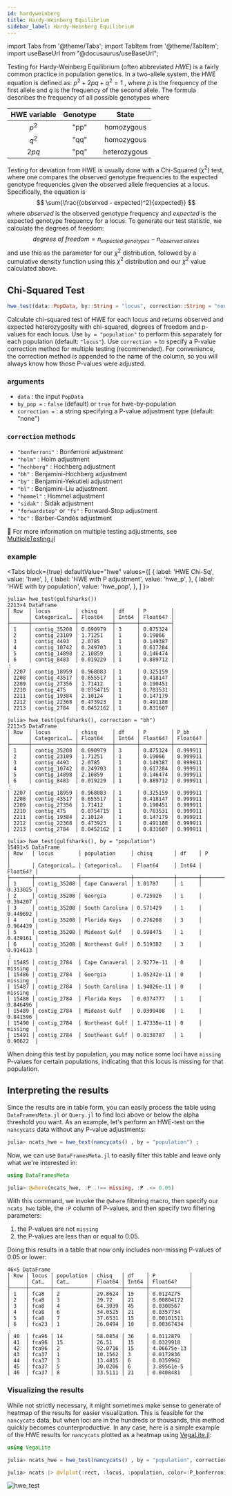```yaml
---
id: hardyweinberg
title: Hardy-Weinberg Equilibrium
sidebar_label: Hardy-Weinberg Equilibrium
---
```

import Tabs from '@theme/Tabs';
import TabItem from '@theme/TabItem';
import useBaseUrl from "@docusaurus/useBaseUrl";

<link rel="stylesheet" href={useBaseUrl("katex/katex.min.css")} />

Testing for Hardy-Weinberg Equilibrium (often abbreviated _HWE_) is a fairly common practice in population genetics. In a two-allele system, the HWE equation is defined as: $p^2 + 2pq + q^2 = 1$ , where $p$ is the frequency of the first allele and $q$ is the frequency of the second allele. The formula describes the frequency of all possible genotypes where

| HWE variable | Genotype |    State     |
| :----------: | :------: | :----------: |
|    $p^2$    |   "pp"   |  homozygous  |
|    $q^2$    |   "qq"   |  homozygous  |
|    $2pq$     |   "pq"   | heterozygous |

Testing for deviation from HWE is usually done with a Chi-Squared ($\chi^2$) test, where one compares the observed genotype frequencies to the expected genotype frequencies given the observed allele frequencies at a locus. Specifically, the equation is
$$
\sum{\frac{(observed - expected)^2}{expected}}
$$
where $observed$ is the observed genotype frequency and $expected$ is the expected genotype frequency for a locus. To generate our test statistic, we calculate the degrees of freedom: 
$$
degrees\ of\ freedom = n_{expected\ genotypes} - n_{observed\ alleles}
$$ 
and use this as the parameter for our $\chi^2$ distribution, followed by a cumulative density function using this $\chi^2$ distribution and our $\chi^2$ value calculated above.

## Chi-Squared Test

```julia
hwe_test(data::PopData, by::String = "locus", correction::String = "none")
```

Calculate chi-squared test of HWE for each locus and returns observed and expected heterozygosity with chi-squared, degrees of freedom and p-values for each locus. Use `by = "population"` to perform this separately for each population (default: `"locus"`). Use `correction =` to specify a P-value correction method for multiple testing (recommended). For convenience, the correction method is appended to the name of the column, so you will always know how those P-values were adjusted.

### arguments

- `data` : the input `PopData`
- `by_pop =` : `false` (default) or `true` for hwe-by-population
- `correction =`  : a string specifying a P-value adjustment type (default: "none")

### `correction` methods

- `"bonferroni"` : Bonferroni adjustment
- `"holm"` : Holm adjustment
- `"hochberg"` : Hochberg adjustment
- `"bh"` : Benjamini-Hochberg adjustment
- `"by"` : Benjamini-Yekutieli adjustment
- `"bl"`  : Benjamini-Liu adjustment
- `"hommel"` : Hommel adjustment
- `"sidak"` : Šidák adjustment
- `"forwardstop"` or `"fs"` : Forward-Stop adjustment
- `"bc"` : Barber-Candès adjustment

🤔 For more information on multiple testing adjustments, see [MultipleTesting.jl](https://juliangehring.github.io/MultipleTesting.jl/stable/)

### example
<Tabs
  block={true}
  defaultValue="hwe"
  values={[
    { label: 'HWE Chi-Sq', value: 'hwe', },
    { label: 'HWE with P adjustment', value: 'hwe_p', },
    { label: 'HWE with by population', value: 'hwe_pop', },
  ]
}>
<TabItem value="hwe">

```
julia> hwe_test(gulfsharks())
2213×4 DataFrame
│ Row  │ locus        │ chisq     │ df    │ P        │
│      │ Categorical… │ Float64   │ Int64 │ Float64? │
├──────┼──────────────┼───────────┼───────┼──────────┤
│ 1    │ contig_35208 │ 0.690979  │ 3     │ 0.875324 │
│ 2    │ contig_23109 │ 1.71251   │ 1     │ 0.19066  │
│ 3    │ contig_4493  │ 2.0785    │ 1     │ 0.149387 │
│ 4    │ contig_10742 │ 0.249703  │ 1     │ 0.617284 │
│ 5    │ contig_14898 │ 2.10859   │ 1     │ 0.146474 │
│ 6    │ contig_8483  │ 0.019229  │ 1     │ 0.889712 │
⋮
│ 2207 │ contig_18959 │ 0.968083  │ 1     │ 0.325159 │
│ 2208 │ contig_43517 │ 0.655517  │ 1     │ 0.418147 │
│ 2209 │ contig_27356 │ 1.71412   │ 1     │ 0.190451 │
│ 2210 │ contig_475   │ 0.0754715 │ 1     │ 0.783531 │
│ 2211 │ contig_19384 │ 2.10124   │ 1     │ 0.147179 │
│ 2212 │ contig_22368 │ 0.473923  │ 1     │ 0.491188 │
│ 2213 │ contig_2784  │ 0.0452162 │ 1     │ 0.831607 │
```

</TabItem>
<TabItem value="hwe_p">

```
julia> hwe_test(gulfsharks(), correction = "bh")
2213×5 DataFrame
│ Row  │ locus        │ chisq     │ df    │ P        │ P_bh     │
│      │ Categorical… │ Float64   │ Int64 │ Float64? │ Float64? │
├──────┼──────────────┼───────────┼───────┼──────────┼──────────┤
│ 1    │ contig_35208 │ 0.690979  │ 3     │ 0.875324 │ 0.999911 │
│ 2    │ contig_23109 │ 1.71251   │ 1     │ 0.19066  │ 0.999911 │
│ 3    │ contig_4493  │ 2.0785    │ 1     │ 0.149387 │ 0.999911 │
│ 4    │ contig_10742 │ 0.249703  │ 1     │ 0.617284 │ 0.999911 │
│ 5    │ contig_14898 │ 2.10859   │ 1     │ 0.146474 │ 0.999911 │
│ 6    │ contig_8483  │ 0.019229  │ 1     │ 0.889712 │ 0.999911 │
⋮
│ 2207 │ contig_18959 │ 0.968083  │ 1     │ 0.325159 │ 0.999911 │
│ 2208 │ contig_43517 │ 0.655517  │ 1     │ 0.418147 │ 0.999911 │
│ 2209 │ contig_27356 │ 1.71412   │ 1     │ 0.190451 │ 0.999911 │
│ 2210 │ contig_475   │ 0.0754715 │ 1     │ 0.783531 │ 0.999911 │
│ 2211 │ contig_19384 │ 2.10124   │ 1     │ 0.147179 │ 0.999911 │
│ 2212 │ contig_22368 │ 0.473923  │ 1     │ 0.491188 │ 0.999911 │
│ 2213 │ contig_2784  │ 0.0452162 │ 1     │ 0.831607 │ 0.999911 │
```

</TabItem>
<TabItem value="hwe_pop">

```
julia> hwe_test(gulfsharks(), by = "population")
15491×5 DataFrame
│ Row   │ locus        │ population     │ chisq       │ df    │ P        │
│       │ Categorical… │ Categorical…   │ Float64     │ Int64 │ Float64? │
├───────┼──────────────┼────────────────┼─────────────┼───────┼──────────┤
│ 1     │ contig_35208 │ Cape Canaveral │ 1.01787     │ 1     │ 0.313025 │
│ 2     │ contig_35208 │ Georgia        │ 0.725926    │ 1     │ 0.394207 │
│ 3     │ contig_35208 │ South Carolina │ 0.571429    │ 1     │ 0.449692 │
│ 4     │ contig_35208 │ Florida Keys   │ 0.276208    │ 3     │ 0.964439 │
│ 5     │ contig_35208 │ Mideast Gulf   │ 0.598475    │ 1     │ 0.439161 │
│ 6     │ contig_35208 │ Northeast Gulf │ 0.519382    │ 3     │ 0.914613 │
⋮
│ 15485 │ contig_2784  │ Cape Canaveral │ 2.9277e-11  │ 0     │ missing  │
│ 15486 │ contig_2784  │ Georgia        │ 1.05242e-11 │ 0     │ missing  │
│ 15487 │ contig_2784  │ South Carolina │ 1.94026e-11 │ 0     │ missing  │
│ 15488 │ contig_2784  │ Florida Keys   │ 0.0374777   │ 1     │ 0.846496 │
│ 15489 │ contig_2784  │ Mideast Gulf   │ 0.0399408   │ 1     │ 0.841596 │
│ 15490 │ contig_2784  │ Northeast Gulf │ 1.47338e-11 │ 0     │ missing  │
│ 15491 │ contig_2784  │ Southeast Gulf │ 0.0138787   │ 1     │ 0.90622  │
```
When doing this test by population, you may notice some loci have `missing` P-values for certain populations, indicating that this locus is missing for that population. 

</TabItem>
</Tabs>

## Interpreting the results
Since the results are in table form, you can easily process the table using `DataFramesMeta.jl` or `Query.jl` to find loci above or below the alpha threshold you want. As an example, let's perform an HWE-test on the `nancycats` data without any P-value adjustments:
```julia
julia> ncats_hwe = hwe_test(nancycats() , by = "population") ;
```
Now, we can use `DataFramesMeta.jl` to easily filter this table and leave only what we're interested in:
```julia
using DataFramesMeta

julia> @where(ncats_hwe, :P .!== missing, :P .<= 0.05)
```
With this command, we invoke the `@where` filtering macro, then specify our `ncats_hwe` table, the `:P` column of P-values, and then specify two filtering parameters: 
1. the P-values are not `missing`
2. the P-values are less than or equal to 0.05. 

Doing this results in a table that now only includes non-missing P-values of 0.05 or lower:
```
46×5 DataFrame
│ Row │ locus │ population │ chisq   │ df    │ P           │
│     │ Cat…  │ Cat…       │ Float64 │ Int64 │ Float64?    │
├─────┼───────┼────────────┼─────────┼───────┼─────────────┤
│ 1   │ fca8  │ 2          │ 29.8624 │ 15    │ 0.0124275   │
│ 2   │ fca8  │ 3          │ 39.72   │ 21    │ 0.00804172  │
│ 3   │ fca8  │ 4          │ 64.3039 │ 45    │ 0.0308567   │
│ 4   │ fca8  │ 6          │ 34.0525 │ 21    │ 0.0357734   │
│ 5   │ fca8  │ 7          │ 37.6531 │ 15    │ 0.00101511  │
│ 6   │ fca23 │ 1          │ 26.0494 │ 10    │ 0.00367434  │
⋮
│ 40  │ fca96 │ 14         │ 58.0854 │ 36    │ 0.0112879   │
│ 41  │ fca96 │ 15         │ 26.51   │ 15    │ 0.0329918   │
│ 42  │ fca96 │ 2          │ 92.0716 │ 15    │ 4.06675e-13 │
│ 43  │ fca37 │ 1          │ 10.1562 │ 3     │ 0.0172836   │
│ 44  │ fca37 │ 3          │ 13.4815 │ 6     │ 0.0359962   │
│ 45  │ fca37 │ 5          │ 30.0206 │ 6     │ 3.89561e-5  │
│ 46  │ fca37 │ 8          │ 33.5111 │ 21    │ 0.0408481   │
```

### Visualizing the results
While not strictly necessary, it might sometimes make sense to generate of heatmap of the results for easier visualization. This is feasible for the `nancycats` data, but when loci are in the hundreds or thousands, this method quickly becomes counterproductive. In any case, here is a simple example of the HWE results for `nancycats` plotted as a heatmap using [VegaLite.jl](https://github.com/queryverse/VegaLite.jl):
```julia
using VegaLite

julia> ncats_hwe = hwe_test(nancycats() , by = "population", correction = "bonferroni");

julia> ncats |> @vlplot(:rect, :locus, :population, color=:P_bonferroni)
```
![hwe_test](/PopGen.jl/img/hwe_test.png)

